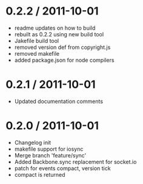 
0.2.2 / 2011-10-01 
==================

  * readme updates on how to build
  * rebuilt as 0.2.2 using new build tool
  * Jakefile build tool
  * removed version def from copyright.js
  * removed makefile
  * added package.json for node compilers

0.2.1 / 2011-10-01 
==================

  * Updated documentation comments

0.2.0 / 2011-10-01 
==================

  * Changelog init
  * makefile support for iosync
  * Merge branch 'feature/sync'
  * Added Backbone.sync replacement for socket.io
  * patch for events compact, version tick
  * compact is returned